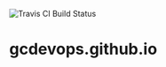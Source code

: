 ![Travis CI Build Status](https://travis-ci.com/gcdevops/gcdevops.github.io.svg?branch=master)

# gcdevops.github.io
